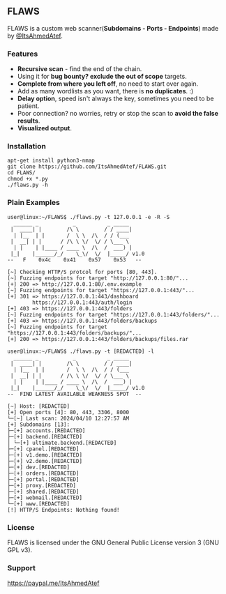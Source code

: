 ## FLAWS

FLAWS is a custom web scanner(**Subdomains - Ports - Endpoints**) made by [@ItsAhmedAtef](https://github.com/ItsAhmedAtef).

### Features
- **Recursive scan** - find the end of the chain.
- Using it for **bug bounty? exclude the out of scope** targets.
- **Complete from where you left off**, no need to start over again.
- Add as many wordlists as you want, there is **no duplicates**. :)
- **Delay option**, speed isn't always the key, sometimes you need to be patient.
- Poor connection? no worries, retry or stop the scan to **avoid the false results**.
- **Visualized output**.

### Installation
```
apt-get install python3-nmap
git clone https://github.com/ItsAhmedAtef/FLAWS.git
cd FLAWS/
chmod +x *.py
./flaws.py -h
```

### Plain Examples
```
user@linux:~/FLAWS$ ./flaws.py -t 127.0.0.1 -e -R -S
  ______ _           _          _ _____ 
 |  ____| |        /\ \        / / ____|
  | |__  | |       /  \ \  /\  / / (___ 
 |  __| | |      / /\ \ \/  \/ / \___ \ 
  | |    | |____ / ____ \  /\  /  ___) |
 |_|    |______/_/    \_\/  \/  |_____/ v1.0
--   F    0x4c    0x41    0x57    0x53   --

[~] Checking HTTP/S protcol for ports [80, 443].
[~] Fuzzing endpoints for target "http://127.0.0.1:80/"...
[+] 200 => http://127.0.0.1:80/.env.example
[~] Fuzzing endpoints for target "https://127.0.0.1:443/"...
[+] 301 => https://127.0.0.1:443/dashboard
        https://127.0.0.1:443/auth/login
[+] 403 => https://127.0.0.1:443/folders
[~] Fuzzing endpoints for target "https://127.0.0.1:443/folders/"...
[+] 403 => https://127.0.0.1:443/folders/backups
[~] Fuzzing endpoints for target "https://127.0.0.1:443/folders/backups/"...
[+] 200 => https://127.0.0.1:443/folders/backups/files.rar
```

```
user@linux:~/FLAWS$ ./flaws.py -t [REDACTED] -l
  ______ _           _          _ _____ 
 |  ____| |        /\ \        / / ____|
  | |__  | |       /  \ \  /\  / / (___ 
 |  __| | |      / /\ \ \/  \/ / \___ \ 
  | |    | |____ / ____ \  /\  /  ___) |
 |_|    |______/_/    \_\/  \/  |_____/ v1.0
--  FIND LATEST AVAILABLE WEAKNESS SPOT  --

[~] Host: [REDACTED]
[+] Open ports [4]: 80, 443, 3306, 8000
└─[~] Last scan: 2024/04/10 12:27:57 AM
[+] Subdomains [13]: 
├─[+] accounts.[REDACTED]
├─[+] backend.[REDACTED]
│ └─[+] ultimate.backend.[REDACTED]
├─[+] cpanel.[REDACTED]
├─[+] v1.demo.[REDACTED]
├─[+] v2.demo.[REDACTED]
├─[+] dev.[REDACTED]
├─[+] orders.[REDACTED]
├─[+] portal.[REDACTED]
├─[+] proxy.[REDACTED]
├─[+] shared.[REDACTED]
├─[+] webmail.[REDACTED]
└─[+] www.[REDACTED]
[!] HTTP/S Endpoints: Nothing found!
```

### License
FLAWS is licensed under the GNU General Public License version 3 (GNU GPL v3).

### Support
https://paypal.me/ItsAhmedAtef
